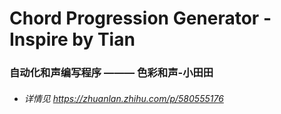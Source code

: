 # Chord Progression Generator - Inspire by Tian

### 自动化和声编写程序 ——— 色彩和声-小田田
* ###### 详情见 <https://zhuanlan.zhihu.com/p/580555176>